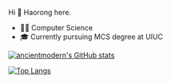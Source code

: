 Hi 👋 Haorong here.
- 🧑‍💻 Computer Science
- 🎓 Currently pursuing MCS degree at UIUC

[![ancientmodern's GitHub stats](https://github-readme-stats.vercel.app/api?username=ancientmodern)](https://github.com/anuraghazra/github-readme-stats)

[![Top Langs](https://github-readme-stats.vercel.app/api/top-langs/?username=ancientmodern&hide=html,css,ejs,makefile,tex&layout=compact&langs_count=8)](https://github.com/anuraghazra/github-readme-stats)
